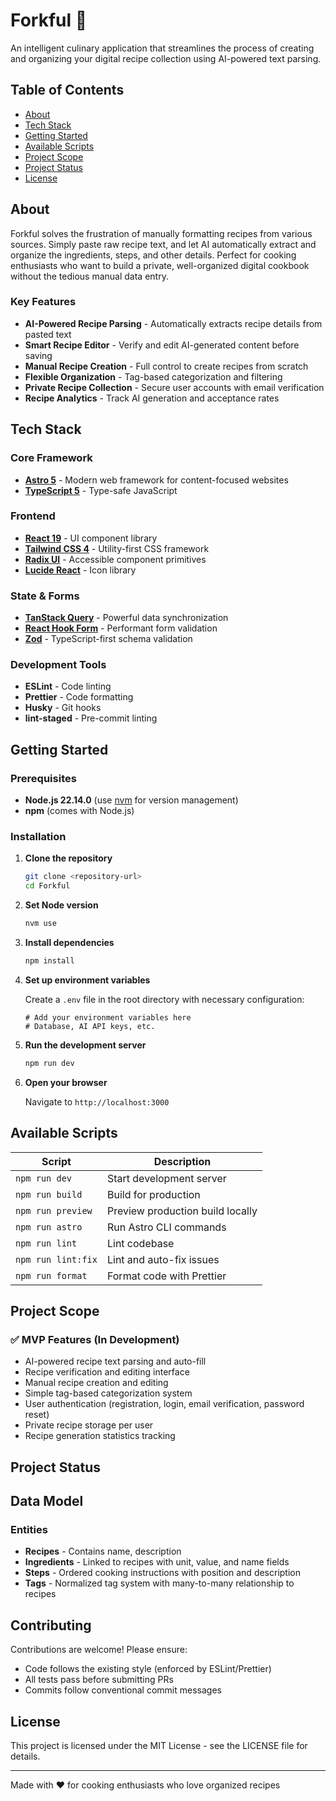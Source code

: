 # Forkful 🍴

An intelligent culinary application that streamlines the process of creating and organizing your digital recipe collection using AI-powered text parsing.

## Table of Contents

- [About](#about)
- [Tech Stack](#tech-stack)
- [Getting Started](#getting-started)
- [Available Scripts](#available-scripts)
- [Project Scope](#project-scope)
- [Project Status](#project-status)
- [License](#license)

## About

Forkful solves the frustration of manually formatting recipes from various sources. Simply paste raw recipe text, and let AI automatically extract and organize the ingredients, steps, and other details. Perfect for cooking enthusiasts who want to build a private, well-organized digital cookbook without the tedious manual data entry.

### Key Features

- **AI-Powered Recipe Parsing** - Automatically extracts recipe details from pasted text
- **Smart Recipe Editor** - Verify and edit AI-generated content before saving
- **Manual Recipe Creation** - Full control to create recipes from scratch
- **Flexible Organization** - Tag-based categorization and filtering
- **Private Recipe Collection** - Secure user accounts with email verification
- **Recipe Analytics** - Track AI generation and acceptance rates

## Tech Stack

### Core Framework
- **[Astro 5](https://astro.build)** - Modern web framework for content-focused websites
- **[TypeScript 5](https://www.typescriptlang.org/)** - Type-safe JavaScript

### Frontend
- **[React 19](https://react.dev)** - UI component library
- **[Tailwind CSS 4](https://tailwindcss.com)** - Utility-first CSS framework
- **[Radix UI](https://www.radix-ui.com/)** - Accessible component primitives
- **[Lucide React](https://lucide.dev)** - Icon library

### State & Forms
- **[TanStack Query](https://tanstack.com/query)** - Powerful data synchronization
- **[React Hook Form](https://react-hook-form.com/)** - Performant form validation
- **[Zod](https://zod.dev)** - TypeScript-first schema validation

### Development Tools
- **ESLint** - Code linting
- **Prettier** - Code formatting
- **Husky** - Git hooks
- **lint-staged** - Pre-commit linting

## Getting Started

### Prerequisites

- **Node.js 22.14.0** (use [nvm](https://github.com/nvm-sh/nvm) for version management)
- **npm** (comes with Node.js)

### Installation

1. **Clone the repository**
   ```bash
   git clone <repository-url>
   cd Forkful
   ```

2. **Set Node version**
   ```bash
   nvm use
   ```

3. **Install dependencies**
   ```bash
   npm install
   ```

4. **Set up environment variables**
   
   Create a `.env` file in the root directory with necessary configuration:
   ```env
   # Add your environment variables here
   # Database, AI API keys, etc.
   ```

5. **Run the development server**
   ```bash
   npm run dev
   ```

6. **Open your browser**
   
   Navigate to `http://localhost:3000`

## Available Scripts

| Script | Description |
|--------|-------------|
| `npm run dev` | Start development server |
| `npm run build` | Build for production |
| `npm run preview` | Preview production build locally |
| `npm run astro` | Run Astro CLI commands |
| `npm run lint` | Lint codebase |
| `npm run lint:fix` | Lint and auto-fix issues |
| `npm run format` | Format code with Prettier |

## Project Scope

### ✅ MVP Features (In Development)

- AI-powered recipe text parsing and auto-fill
- Recipe verification and editing interface
- Manual recipe creation and editing
- Simple tag-based categorization system
- User authentication (registration, login, email verification, password reset)
- Private recipe storage per user
- Recipe generation statistics tracking


## Project Status


## Data Model

### Entities

- **Recipes** - Contains name, description
- **Ingredients** - Linked to recipes with unit, value, and name fields
- **Steps** - Ordered cooking instructions with position and description
- **Tags** - Normalized tag system with many-to-many relationship to recipes

## Contributing

Contributions are welcome! Please ensure:

- Code follows the existing style (enforced by ESLint/Prettier)
- All tests pass before submitting PRs
- Commits follow conventional commit messages

## License

This project is licensed under the MIT License - see the LICENSE file for details.

---

Made with ❤️ for cooking enthusiasts who love organized recipes
